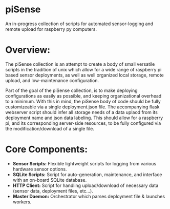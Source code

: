 # piSense
An in-progress collection of scripts for automated sensor-logging and remote upload for raspberry py computers.

# Overview:
The piSense collection is an attempt to create a body of small versatile scripts in the tradition of unix which allow for a wide range of raspberry pi based sensor deployments, as well as well organized local storage, remote upload, and low-maintenance configuration.

Part of the goal of the piSense collection, is to make deploying configurations as easily as possible, and keeping organizational overhead to a minimum.  With this in mind, the piSense body of code should be fully customizeable via a single deployment.json file.  The accompanying flask webserver script should infer all storage needs of a data uplaod from its deployment name and json data labeling.  This should allow for a raspberry pi, and its corresponding server-side resources, to be fully configured via the modification/download of a single file.

# Core Components:
- **Sensor Scripts:** Flexible lightweight scripts for logging from various hardware sensor options.
- **SQLite Scripts:** Script for auto-generation, maintenance, and interface with an on-board SQLite database.
- **HTTP Client:**  Script for handling upload/download of necessary data (sensor data, deployment files, etc...).
- **Master Daemon:**  Orchestrator which parses deployment file & launches workers.
